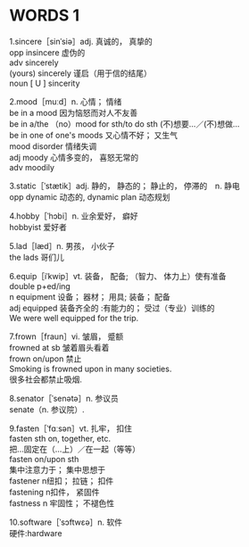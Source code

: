 # WORDS 1 #

1.sincere［sinˈsiə］adj. 真诚的， 真挚的  
opp insincere 虚伪的  
adv sincerely  
(yours) sincerely 谨启（用于信的结尾）  
noun [ U ] sincerity  

2.mood［muːd］n. 心情； 情绪  
be in a mood 因为恼怒而对人不友善  
be in a/the （no）mood for sth/to do sth (不)想要…／(不)想做…  
be in one of one's moods 又心情不好； 又生气  
mood disorder 情绪失调  
adj moody 心情多变的， 喜怒无常的  
adv moodily  

3.static［ˈstætik］adj. 静的， 静态的； 静止的， 停滞的　n. 静电  
opp dynamic 动态的, dynamic plan 动态规划  

4.hobby［ˈhɔbi］n. 业余爱好， 癖好  
hobbyist 爱好者  

5.lad［læd］n. 男孩， 小伙子  
the lads 哥们儿  

6.equip［iˈkwip］vt. 装备， 配备; （智力、 体力上）使有准备  
double p+ed/ing  
n equipment 设备； 器材； 用具; 装备； 配备  
adj equipped 装备齐全的 :有能力的； 受过（专业）训练的  
We were well equipped for the trip.  

7.frown［fraun］vi. 皱眉， 蹙额  
frowned at sb 皱着眉头看着  
frown on/upon 禁止  
Smoking is frowned upon in many societies.  
很多社会都禁止吸烟.  

8.senator［ˈsenətə］n. 参议员  
senate（n. 参议院）.  

9.fasten［ˈfɑːsən］vt. 扎牢， 扣住  
fasten sth on, together, etc.  
把…固定在（…上）／在一起（等等）  
fasten on/upon sth  
集中注意力于； 集中思想于  
fastener n纽扣； 拉链； 扣件  
fastening n扣件， 紧固件  
fastness n 牢固性； 不褪色性  

10.software［ˈsɔftwεə］n. 软件  
硬件:hardware
